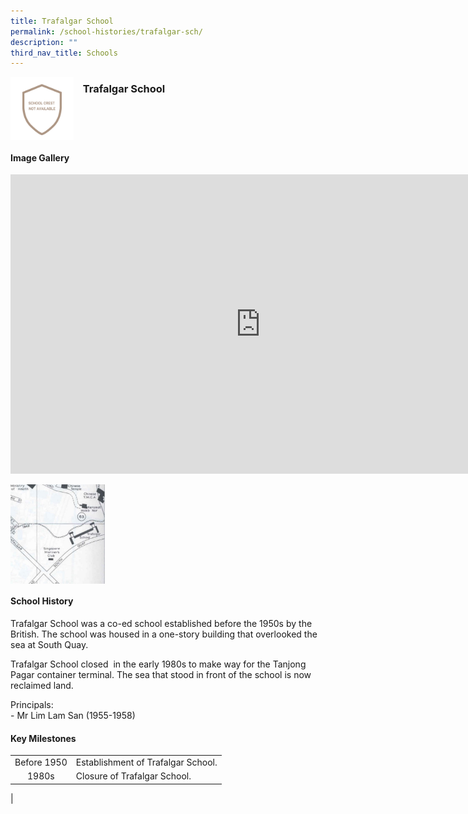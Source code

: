 ```yaml
---
title: Trafalgar School
permalink: /school-histories/trafalgar-sch/
description: ""
third_nav_title: Schools
---
```

<img align="left" style="width:20%;margin-right:15px;" src="/images/trafalgarsch1.png">

### **Trafalgar School**


<br clear="left">

#### **Image Gallery**
<iframe src="https://docs.google.com/presentation/d/e/2PACX-1vQQIjmDDZoxb8V9uxIWMH6TEZPqAWM4EbBHl4NlONqCGuLpezTpLthBBN0Lrt9tWOxy949gO2NHaHp6/embed?start=false&amp;loop=true&amp;delayms=5000" frameborder="0" width="800" height="479" allowfullscreen="true"></iframe>

<p><a href="https://staging.d1yxymztqoj7qn.amplifyapp.com/images/trafalgarsch2.jpg">  
<img align="left" style="width:30%;margin-right:15px;" src="/images/trafalgarsch2.jpg">
</a></p>

<br clear="left">

#### **School History**
Trafalgar School was a co-ed school established before the 1950s by the British. The school was housed in a one-story building that overlooked the sea at South Quay.

Trafalgar School closed &nbsp;in the early 1980s to make way for the Tanjong Pagar container terminal. The sea that stood in front of the school is now reclaimed land.  
  
Principals:<br>
\- Mr Lim Lam San (1955-1958)

#### **Key Milestones**

|  |  |
|:---:|---|
| Before 1950 | Establishment of Trafalgar School. |
| 1980s | Closure of Trafalgar School. |
|
